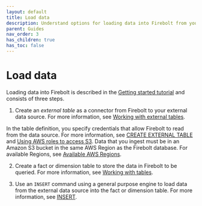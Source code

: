 ```yaml
---
layout: default
title: Load data
description: Understand options for loading data into Firebolt from your data lake.
parent: Guides
nav_order: 3
has_children: true
has_toc: false
---
```


# Load data

Loading data into Firebolt is described in the [Getting started tutorial](../getting-started.md) and consists of three steps.

1. Create an *external table* as a connector from Firebolt to your external data source. For more information, see [Working with external tables](working-with-external-tables.md).  

  In the table definition, you specify credentials that allow Firebolt to read from the data source. For more information, see [CREATE EXTERNAL TABLE](../../sql_reference/commands/data-definition/create-external-table.md) and [Using AWS roles to access S3](configuring-aws-role-to-access-amazon-s3.md). Data that you ingest must be in an Amazon S3 bucket in the same AWS Region as the Firebolt database. For available Regions, see [Available AWS Regions](../../Reference/available-regions.md).

2. Create a fact or dimension table to store the data in Firebolt to be queried. For more information, see [Working with tables](../../Overview/working-with-tables/working-with-tables.md).  

3. Use an `INSERT` command using a general purpose engine to load data from the external data source into the fact or dimension table. For more information, see [INSERT](../../sql_reference/commands/data-management/insert.md).

<!-- For information about using Apache Airflow to incrementally load data chronologically, see [Incrementally loading data with Airflow](incrementally-loading-data.md). -->
